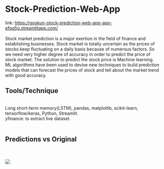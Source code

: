 # Stock-Prediction-Web-App
link: https://gookun-stock-prediction-web-app-app-efqg5g.streamlitapp.com/ <br></br>
Stock market prediction is a major exertion in the field of finance and establishing businesses. Stock market is totally uncertain as the prices of stocks keep fluctuating on a daily basis because of numerous factors. So we need very higher degree of accuracy in order to predict the price of stock market. The solution to predict the stock price is Machine learning. ML algorithms have been used to devise new techniques to build prediction models that can forecast the prices of stock and tell about the market trend with good accuracy.

<h2>Tools/Technique</h2><br>
Long short-term memory(LSTM), pandas, matplotlib, scikit-learn, tensorflow/keras, Python, Streamlit.<br>
yfinance: to extract live dataset.
<br></br>
<h2>Predictions vs Original</h2><br></br>
<img src = "https://apps.streamlitusercontent.com/gookun/stock-prediction-web-app/main/app.py/+/media/61a3c72a9fd073067f73068d48c89f97d6ef7675947666741ed7f6b7.png"> <br />
